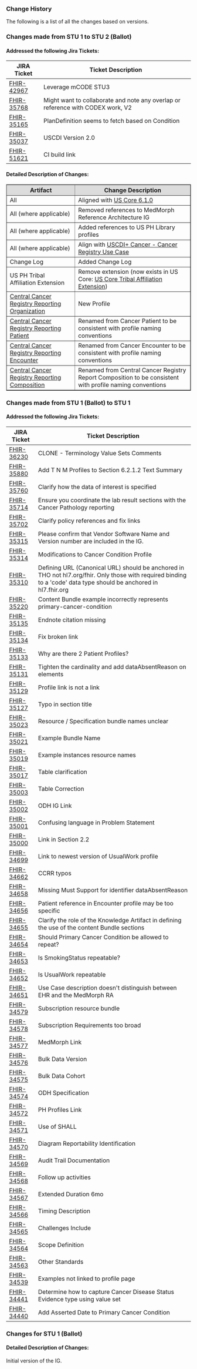 ### Change History

The following is a list of all the changes based on versions.

### Changes made from STU 1 to STU 2 (Ballot)

#### Addressed the following Jira Tickets:

|JIRA Ticket|Ticket Description|
|---------|----------|
|[FHIR-42967](https://jira.hl7.org/browse/FHIR-42967) | Leverage mCODE STU3 |
|[FHIR-35768](https://jira.hl7.org/browse/FHIR-35768) | Might want to collaborate and note any overlap or reference with CODEX work, V2 |
|[FHIR-35165](https://jira.hl7.org/browse/FHIR-35165) | PlanDefinition seems to fetch based on Condition |
|[FHIR-35037](https://jira.hl7.org/browse/FHIR-35037) | USCDI Version 2.0 |
|[FHIR-51621](https://jira.hl7.org/browse/FHIR-51621) | CI build link  |


#### Detailed Description of Changes:

<table border="1">
    <thead>
       <tr style="background-color:#DCDCDC">
            <th style="text-align: center; vertical-align: middle;">Artifact</th>
            <th style="text-align: center; vertical-align: middle;">Change Description</th>
        </tr>
    </thead>
    <tbody>
        <tr>
            <td>All</td>
            <td>Aligned with <a href="https://hl7.org/fhir/us/core/STU6.1/index.html">US Core 6.1.0</a></td>
        </tr>
        <tr>
            <td>All (where applicable)</td>
            <td>Removed references to MedMorph Reference Architecture IG</td>
        </tr>
         <tr>
            <td>All (where applicable)</td>
            <td>Added references to US PH Library profiles</td>
        </tr>
         <tr>
            <td>All (where applicable)</td>
            <td>Align with <a href="https://uscdiplus.healthit.gov/uscdiplus?id=uscdi_record&table=x_g_sshh_uscdi_sub_domain&sys_id=05a081bc1baf861049edc957624bcb6c&view=sp">USCDI+ Cancer - Cancer Registry Use Case</a></td>
        </tr>
		<tr>
			<td>Change Log</td>
			<td>Added Change Log</td>
		</tr>
		<tr>
			<td>US PH Tribal Affiliation Extension</td>
			<td>Remove extension (now exists in US Core: <a href="{{site.data.fhir.ver.hl7.fhir.us.core}}/StructureDefinition-us-core-tribal-affiliation.html">US Core Tribal Affiliation Extension</a>)</td>
		</tr>
        <tr>
            <td><a href="StructureDefinition-central-cancer-registry-reporting-organization.html">Central Cancer Registry Reporting Organization</a></td>
            <td>New Profile </td>
        </tr>		
        <tr>
            <td><a href="StructureDefinition-central-cancer-registry-reporting-patient.html">Central Cancer Registry Reporting Patient</a></td>
            <td>Renamed from Cancer Patient to be consistent with profile naming conventions</td>
        </tr>
        <tr>
            <td><a href="StructureDefinition-central-cancer-registry-reporting-encounter.html">Central Cancer Registry Reporting Encounter</a></td>
            <td>Renamed from Cancer Encounter to be consistent with profile naming conventions</td>
        </tr>
        <tr>
            <td><a href="StructureDefinition-central-cancer-registry-reporting-composition.html">Central Cancer Registry Reporting Composition</a></td>
            <td>Renamed from Central Cancer Registry Report Composition to be consistent with profile naming conventions</td>
        </tr>
    </tbody>
</table>

### Changes made from STU 1 (Ballot) to STU 1

#### Addressed the following Jira Tickets:

|JIRA Ticket|Ticket Description|
|---------|----------|
|[FHIR-36230](https://jira.hl7.org/browse/FHIR-36230) | CLONE - Terminology Value Sets Comments |
|[FHIR-35880](https://jira.hl7.org/browse/FHIR-35880) | Add T N M Profiles to Section 6.2.1.2 Text Summary |
|[FHIR-35760](https://jira.hl7.org/browse/FHIR-44524) | Clarify how the data of interest is specified |
|[FHIR-35714](https://jira.hl7.org/browse/FHIR-35714) | Ensure you coordinate the lab result sections with the Cancer Pathology reporting |
|[FHIR-35702](https://jira.hl7.org/browse/FHIR-35702) | Clarify policy references and fix links |
|[FHIR-35315](https://jira.hl7.org/browse/FHIR-35315) | Please confirm that Vendor Software Name and Version number are included in the IG. |
|[FHIR-35314](https://jira.hl7.org/browse/FHIR-35314) | Modifications to Cancer Condition Profile |
|[FHIR-35310](https://jira.hl7.org/browse/FHIR-35310) | Defining URL (Canonical URL) should be anchored in THO not hl7.org/fhir. Only those with required binding to a 'code' data type should be anchored in hl7.fhir.org |
|[FHIR-35220](https://jira.hl7.org/browse/FHIR-35220) | Content Bundle example incorrectly represents primary-cancer-condition |
|[FHIR-35135](https://jira.hl7.org/browse/FHIR-35135) | Endnote citation missing |
|[FHIR-35134](https://jira.hl7.org/browse/FHIR-35134) | Fix broken link |
|[FHIR-35133](https://jira.hl7.org/browse/FHIR-35133) | Why are there 2 Patient Profiles? |
|[FHIR-35131](https://jira.hl7.org/browse/FHIR-35131) | Tighten the cardinality and add dataAbsentReason on elements |
|[FHIR-35129](https://jira.hl7.org/browse/FHIR-35129) | Profile link is not a link |
|[FHIR-35127](https://jira.hl7.org/browse/FHIR-35127) | Typo in section title |
|[FHIR-35023](https://jira.hl7.org/browse/FHIR-35023) | Resource / Specification bundle names unclear  |
|[FHIR-35021](https://jira.hl7.org/browse/FHIR-35021) | Example Bundle Name |
|[FHIR-35019](https://jira.hl7.org/browse/FHIR-35019) | Example instances resource names  |
|[FHIR-35017](https://jira.hl7.org/browse/FHIR-35017) | Table clarification |
|[FHIR-35003](https://jira.hl7.org/browse/FHIR-35003) | Table Correction |
|[FHIR-35002](https://jira.hl7.org/browse/FHIR-35002) | ODH IG Link|
|[FHIR-35001](https://jira.hl7.org/browse/FHIR-35001) | Confusing language in Problem Statement |
|[FHIR-35000](https://jira.hl7.org/browse/FHIR-35000) | Link in Section 2.2|
|[FHIR-34699](https://jira.hl7.org/browse/FHIR-34699) | Link to newest version of UsualWork profile |
|[FHIR-34662](https://jira.hl7.org/browse/FHIR-34662) | CCRR typos |
|[FHIR-34658](https://jira.hl7.org/browse/FHIR-34658) | Missing Must Support for identifier dataAbsentReason |
|[FHIR-34656](https://jira.hl7.org/browse/FHIR-34656) | Patient reference in Encounter profile may be too specific |
|[FHIR-34655](https://jira.hl7.org/browse/FHIR-34655) | Clarify the role of the Knowledge Artifact in defining the use of the content Bundle sections |
|[FHIR-34654](https://jira.hl7.org/browse/FHIR-34654) | Should Primary Cancer Condition be allowed to repeat?  |
|[FHIR-34653](https://jira.hl7.org/browse/FHIR-34653) | Is SmokingStatus repeatable? |
|[FHIR-34652](https://jira.hl7.org/browse/FHIR-34652) | Is UsualWork repeatable |
|[FHIR-34651](https://jira.hl7.org/browse/FHIR-34651) | Use Case description doesn't distinguish between EHR and the MedMorph RA |
|[FHIR-34579](https://jira.hl7.org/browse/FHIR-34579) | Subscription resource bundle |
|[FHIR-34578](https://jira.hl7.org/browse/FHIR-34578) | Subscription Requirements too broad |
|[FHIR-34577](https://jira.hl7.org/browse/FHIR-34577) | MedMorph Link |
|[FHIR-34576](https://jira.hl7.org/browse/FHIR-34576) | Bulk Data Version |
|[FHIR-34575](https://jira.hl7.org/browse/FHIR-34575) | Bulk Data Cohort |
|[FHIR-34574](https://jira.hl7.org/browse/FHIR-34574) | ODH Specification |
|[FHIR-34572](https://jira.hl7.org/browse/FHIR-34572) | PH Profiles Link |
|[FHIR-34571](https://jira.hl7.org/browse/FHIR-34571) | Use of SHALL|
|[FHIR-34570](https://jira.hl7.org/browse/FHIR-43461) | Diagram Reportability Identification |
|[FHIR-34569](https://jira.hl7.org/browse/FHIR-34569) | Audit Trail Documentation |
|[FHIR-34568](https://jira.hl7.org/browse/FHIR-34568) | Follow up activities |
|[FHIR-34567](https://jira.hl7.org/browse/FHIR-34567) | Extended Duration 6mo |
|[FHIR-34566](https://jira.hl7.org/browse/FHIR-34566) | Timing Description |
|[FHIR-34565](https://jira.hl7.org/browse/FHIR-34565) | Challenges Include |
|[FHIR-34564](https://jira.hl7.org/browse/FHIR-34564) | Scope Definition |
|[FHIR-34563](https://jira.hl7.org/browse/FHIR-34563) | Other Standards |
|[FHIR-34539](https://jira.hl7.org/browse/FHIR-34539) | Examples not linked to profile page |
|[FHIR-34441](https://jira.hl7.org/browse/FHIR-34441) | Determine how to capture Cancer Disease Status Evidence type using value set |
|[FHIR-34440](https://jira.hl7.org/browse/FHIR-34440) | Add Asserted Date to Primary Cancer Condition |

### Changes for STU 1 (Ballot)

#### Detailed Description of Changes:
Initial version of the IG.
